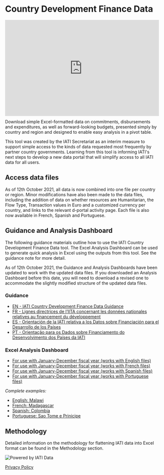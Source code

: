 # Country Development Finance Data

<iframe width="100%" height="315" src="https://www.youtube.com/embed/kZxxmf8uMEI?controls=0" title="YouTube video player" frameborder="0" allow="accelerometer; autoplay; clipboard-write; encrypted-media; gyroscope; picture-in-picture" allowfullscreen align="right" style="margin:0px 0px 10px 10px;"></iframe>

Download simple Excel-formatted data on commitments, disbursements and expenditures, as well as forward-looking budgets, presented simply by country and region and designed to enable easy analysis in a pivot table.

This tool was created by the IATI Secretariat as an interim measure to support simple access to the kinds of data requested most frequently by partner country governments. Learning from this tool is informing IATI's next steps to develop a new data portal that will simplify access to all IATI data for all users.

## Access data files

As of 12th October 2021, all data is now combined into one file per country or region. Minor modifications have also been made to the data files, including the addition of data on whether resources are Humanitarian, the Flow Type, Transaction values in Euro and a customized currency per country, and links to the relevant d-portal activity page. Each file is also now available in French, Spanish and Portuguese.

<download-file></download-file>

## Guidance and Analysis Dashboard

The following guidance materials outline how to use the IATI Country Development Finance Data tool. The Excel Analysis Dashboard can be used to generate quick analysis in Excel using the outputs from this tool. See the guidance note for more detail.

As of 12th October 2021, the Guidance and Analysis Dashboards have been updated to work with the updated data files. If you downloaded an Analysis Dashboard before this date, you will need to download a revised one to accommodate the slightly modified structure of the updated data files.

### Guidance

* [EN - IATI Country Development Finance Data Guidance](/guidance/IATI%20CDFD%20Guidance_v2_EN.pdf)
* [FR - Lignes directrices de l’IITA concernant les données nationales relatives au financement du développement](/guidance/IATI%20CDFD%20Guidance_v2_FR.pdf)
* [ES - Orientación de la IATI relativa a los Datos sobre Financiación para el Desarrollo de los Países](/guidance/IATI%20CDFD%20Guidance_v2_ES.pdf)
* [PT - Orientação para os Dados sobre Financiamento do Desenvolvimento dos Países da IATI](/guidance/IATI%20CDFD%20Guidance_v2_PT.pdf)

### Excel Analysis Dashboard

* [For use with January-December fiscal year (works with English files)](/dashboards/v2%20IATI%20CDFD%20Analysis%20Dashboard_Jan-Dec.xlsx)
* [For use with January-December fiscal year (works with French files)](/dashboards/v2%20Tableau%20de%20bord%20d’analyse%20de%20l’outil%20CDFD%20de%20l’IITA_Jan-Dec_FR.xlsx)
* [For use with January-December fiscal year (works with Spanish files)](/dashboards/v2%20Panel%20de%20analisis_Eni-Dic_ES.xlsx)
* [For use with January-December fiscal year (works with Portuguese files)](/dashboards/v2%20Painel%20de%20Análise%20de%20DFDP%20da%20IATI_Jan-Dez_PT.xlsx)


_Complete examples:_

* [English: Malawi](/dashboards/v2%20IATI%20CDFD%20Analysis%20Dashboard_Jan-Dec_Malawi%20Example.xlsx)
* [French: Madagascar](/dashboards/v2%20Tableau%20de%20bord%20d’analyse%20de%20l’outil%20CDFD%20de%20l’IITA_Jan-Déc_FR_Madagascar.xlsx)
* [Spanish: Colombia](/dashboards/v2%20Panel%20de%20análisis_Eni-Dic_ES_Colombia.xlsx)
* [Portuguese: Sao Tome e Prinicipe](/dashboards/v2%20Painel%20de%20Análise%20de%20DFDP%20da%20IATI_Jan-Dez_PT_São%20Tomé%20e%20Príncipe.xlsx)

## Methodology
Detailed information on the methodology for flattening IATI data into Excel format can be found in the Methodology section.

<p class="center-logo">
	<img src="/powered-by-iati.png" alt="Powered by IATI Data" />
</p>

[Privacy Policy](https://iatistandard.org/en/privacy-policy/)